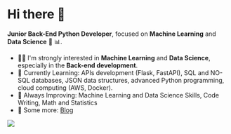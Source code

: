 # Hi there 👋

**Junior Back-End Python Developer**, focused on **Machine Learning** and **Data Science** 🤖 📊.
 
- 👨‍💻 I'm strongly interested in **Machine Learning** and **Data Science**, especially in the **Back-end development**.
- 🎯 Currently Learning: APIs development (Flask, FastAPI), SQL and NO-SQL databases, JSON data structures, advanced Python programming, cloud computing (AWS, Docker).
- 💪 Always Improving:  Machine Learning and Data Science Skills, Code Writing, Math and Statistics
- 💭 Some more: [Blog](https://draperkm.github.io/blog/)

<!--
**draperkm/draperkm** is a ✨ _special_ ✨ repository because its `README.md` (this file) appears on your GitHub profile.

Here are some ideas to get you started:

- 🔭 I’m currently working on ...
- 🌱 I’m currently learning ...
- 👯 I’m looking to collaborate on ...
- 🤔 I’m looking for help with ...
- 💬 Ask me about ...
- 📫 How to reach me: ...
- 😄 Pronouns: ...
- ⚡ Fun fact: ...
-->

<!-- 
The following line is the COUNTER: please refer to : https://github.com/antonkomarev/github-profile-views-counter
-->

![](https://komarev.com/ghpvc/?username=draperkm)

